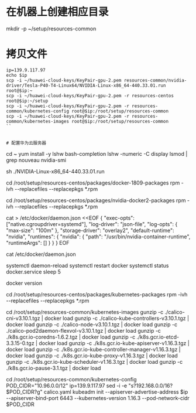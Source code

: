# 在机器上创建相应目录
mkdir -p ~/setup/resources-common

# 拷贝文件
```
ip=139.9.117.97
echo $ip
scp -i ~/huawei-cloud-keys/KeyPair-gpu-2.pem resources-common/nvidia-driver/Tesla-P40-T4-Linux64/NVIDIA-Linux-x86_64-440.33.01.run root@$ip:~
scp -i ~/huawei-cloud-keys/KeyPair-gpu-2.pem -r resources-centos root@$ip:~/setup
scp -i ~/huawei-cloud-keys/KeyPair-gpu-2.pem -r resources-common/kubernetes-config root@$ip:/root/setup/resources-common
scp -i ~/huawei-cloud-keys/KeyPair-gpu-2.pem -r resources-common/kubernetes-images root@$ip:/root/setup/resources-common
``


# 配置华为云服务器
```
cd ~
yum install -y lshw bash-completion
lshw -numeric -C display
lsmod | grep nouveau
nvidia-smi

sh ./NVIDIA-Linux-x86_64-440.33.01.run

cd /root/setup/resources-centos/packages/docker-1809-packages
rpm -ivh --replacefiles --replacepkgs *.rpm

cd /root/setup/resources-centos/packages/nvidia-docker2-packages
rpm -ivh --replacefiles --replacepkgs *.rpm

cat > /etc/docker/daemon.json <<EOF
{
  "exec-opts": ["native.cgroupdriver=systemd"],
  "log-driver": "json-file",
  "log-opts": {
    "max-size": "100m"
  },
  "storage-driver": "overlay2",
  "default-runtime": "nvidia",
  "runtimes": {
      "nvidia": {
          "path": "/usr/bin/nvidia-container-runtime",
          "runtimeArgs": []
      }
  }
}
EOF

cat /etc/docker/daemon.json

systemctl daemon-reload
systemctl restart docker
systemctl status docker.service
sleep 5

docker version

cd /root/setup/resources-centos/packages/kubernetes-packages
rpm -ivh --replacefiles --replacepkgs *.rpm

cd /root/setup/resources-common/kubernetes-images
gunzip -c ./calico-cni-v3.10.1.tgz | docker load
gunzip -c ./calico-kube-controllers-v3.10.1.tgz | docker load
gunzip -c ./calico-node-v3.10.1.tgz | docker load
gunzip -c ./calico-pod2daemon-flexvol-v3.10.1.tgz | docker load
gunzip -c ./k8s.gcr.io-coredns-1.6.2.tgz | docker load
gunzip -c ./k8s.gcr.io-etcd-3.3.15-0.tgz | docker load
gunzip -c ./k8s.gcr.io-kube-apiserver-v1.16.3.tgz | docker load
gunzip -c ./k8s.gcr.io-kube-controller-manager-v1.16.3.tgz | docker load
gunzip -c ./k8s.gcr.io-kube-proxy-v1.16.3.tgz | docker load
gunzip -c ./k8s.gcr.io-kube-scheduler-v1.16.3.tgz | docker load
gunzip -c ./k8s.gcr.io-pause-3.1.tgz | docker load

cd /root/setup/resources-common/kubernetes-config
POD_CIDR="10.96.0.0/12"
ip=139.9.117.97
sed -i -e "s?192.168.0.0/16?$POD_CIDR?g" calico.yaml
kubeadm init --apiserver-advertise-address $ip --apiserver-bind-port 6443 --kubernetes-version 1.16.3 --pod-network-cidr $POD_CIDR

```